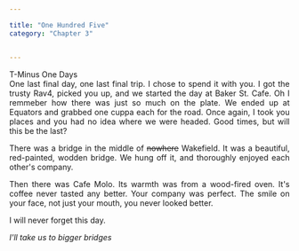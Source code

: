 ```yaml
---

title: "One Hundred Five"
category: "Chapter 3"


---
```

<style>
body {
text-align: justify}
</style>

T-Minus One Days
<br>
One last final day, one last final trip. I chose to spend it with you. I got the trusty Rav4, picked you up, and we started the day at Baker St. Cafe. Oh I remmeber how there was just so much on the plate. We ended up at Equators and grabbed one cuppa each for the road. Once again, I took you places and you had no idea where we were headed. Good times, but will this be the last?

There was a bridge in the middle of ~~nowhere~~ Wakefield. It was a beautiful, red-painted, wodden bridge. We hung off it, and thoroughly enjoyed each other's company. 

Then there was Cafe Molo. Its warmth was from a wood-fired oven. It's coffee never tasted any better. Your company was perfect. The smile on your face, not just your mouth, you never looked better. 

I will never forget this day.

*I'll take us to bigger bridges*